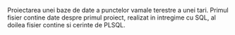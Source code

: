 Proiectarea unei baze de date a punctelor vamale terestre a unei tari. Primul fisier contine date despre primul proiect, realizat in intregime cu SQL, al doilea fisier contine si cerinte de PLSQL.
